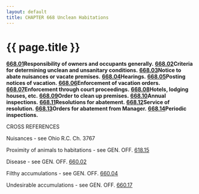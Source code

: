 ```yaml
---
layout: default 
title: CHAPTER 668 Unclean Habitations
---
```


{{ page.title }}
================

[**668.01**](372652e2.html)**Responsibility of owners and occupants
generally.** [**668.02**](372c6d5f.html)**Criteria for determining
unclean and unsanitary conditions.** [**668.03**](37312874.html)**Notice
to abate nuisances or vacate premises.**
[**668.04**](373694ed.html)**Hearings.**
[**668.05**](37393ff6.html)**Posting notices of vacation.**
[**668.06**](373dba24.html)**Enforcement of vacation orders.**
[**668.07**](3741a747.html)**Enforcement through court proceedings.**
[**668.08**](37459aa9.html)**Hotels, lodging houses, etc.**
[**668.09**](374a68b5.html)**Order to clean up premises.**
[**668.10**](374f4dc0.html)**Annual inspections.**
[**668.11**](375294a8.html)**Resolutions for abatement.**
[**668.12**](37565961.html)**Service of resolution.**
[**668.13**](37590601.html)**Orders for abatement from Manager.**
[**668.14**](375e73b8.html)**Periodic inspections.**

CROSS REFERENCES

Nuisances - see Ohio R.C. Ch. 3767

Proximity of animals to habitations - see GEN. OFF.
[618.15](2c5f76f0.html)

Disease - see GEN. OFF. [660.02](357e4928.html)

Filthy accumulations - see GEN. OFF. [660.04](3591ce06.html)

Undesirable accumulations - see GEN. OFF. [660.17](360145d6.html)

